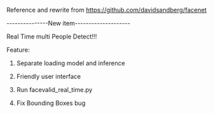 Reference and rewrite from https://github.com/davidsandberg/facenet

---------------New item--------------------

Real Time multi People Detect!!!

Feature:

1. Separate loading model and inference

2. Friendly user interface

3. Run facevalid_real_time.py

4. Fix Bounding Boxes bug